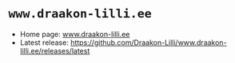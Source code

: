# ``` www.draakon-lilli.ee ```
- Home page: www.draakon-lilli.ee
- Latest release: https://github.com/Draakon-Lilli/www.draakon-lilli.ee/releases/latest
